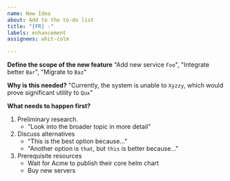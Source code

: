 ```yaml
---
name: New Idea
about: Add to the to-do list
title: "[FR] -"
labels: enhancement
assignees: whit-colm

---
```


**Define the scope of the new feature**
"Add new service `Foo`", "Integrate better `Bar`", "Migrate to `Baz`"

**Why is this needed?**
"Currently, the system is unable to `Xyzzy`, which would prove significant utility to `Qux`"

**What needs to happen first?**
1. Preliminary research.
    - "Look into the broader topic in more detail"
2. Discuss alternatives
    - "This is the best option because..."
    - "Another option is `that`, but `this` is better because..."
3. Prerequisite resources
    - Wait for Acme to publish their core helm chart
    - Buy new servers
